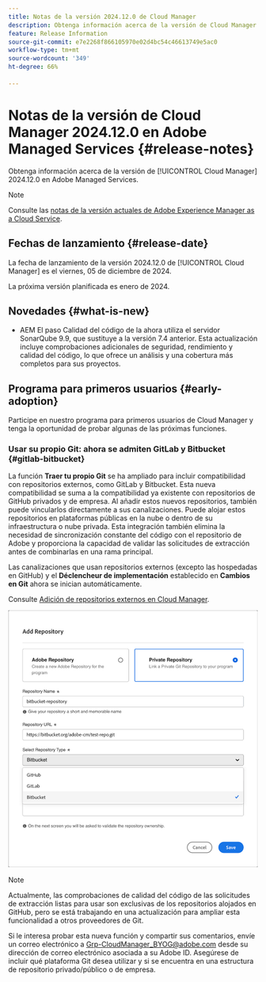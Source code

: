 ```yaml
---
title: Notas de la versión 2024.12.0 de Cloud Manager
description: Obtenga información acerca de la versión de Cloud Manager 2024.12.0 en Adobe Managed Services.
feature: Release Information
source-git-commit: e7e2268f866105970e02d4bc54c46613749e5ac0
workflow-type: tm+mt
source-wordcount: '349'
ht-degree: 66%

---
```


# Notas de la versión de Cloud Manager 2024.12.0 en Adobe Managed Services {#release-notes}

<!-- RELEASE WIKI  https://wiki.corp.adobe.com/display/DMSArchitecture/Cloud+Manager+2024.12.0+Release -->

Obtenga información acerca de la versión de [!UICONTROL Cloud Manager] 2024.12.0 en Adobe Managed Services.

>[!NOTE]
>
>Consulte las [notas de la versión actuales de Adobe Experience Manager as a Cloud Service](https://experienceleague.adobe.com/es/docs/experience-manager-cloud-service/content/release-notes/home).

## Fechas de lanzamiento {#release-date}

<!-- SAVE FOR FUTURE POSSIBLE USE No notable bugs or features for the September release of Cloud Manager. -->

La fecha de lanzamiento de la versión 2024.12.0 de [!UICONTROL Cloud Manager] es el viernes, 05 de diciembre de 2024. 

La próxima versión planificada es enero de 2024.

## Novedades {#what-is-new}

* AEM El paso Calidad del código de la ahora utiliza el servidor SonarQube 9.9, que sustituye a la versión 7.4 anterior. Esta actualización incluye comprobaciones adicionales de seguridad, rendimiento y calidad del código, lo que ofrece un análisis y una cobertura más completos para sus proyectos. <!-- CMGR-45683 -->

## Programa para primeros usuarios {#early-adoption}

Participe en nuestro programa para primeros usuarios de Cloud Manager y tenga la oportunidad de probar algunas de las próximas funciones.

### Usar su propio Git: ahora se admiten GitLab y Bitbucket {#gitlab-bitbucket}

<!-- BOTH CS & AMS -->

La función **Traer tu propio Git** se ha ampliado para incluir compatibilidad con repositorios externos, como GitLab y Bitbucket. Esta nueva compatibilidad se suma a la compatibilidad ya existente con repositorios de GitHub privados y de empresa. Al añadir estos nuevos repositorios, también puede vincularlos directamente a sus canalizaciones. Puede alojar estos repositorios en plataformas públicas en la nube o dentro de su infraestructura o nube privada. Esta integración también elimina la necesidad de sincronización constante del código con el repositorio de Adobe y proporciona la capacidad de validar las solicitudes de extracción antes de combinarlas en una rama principal.

Las canalizaciones que usan repositorios externos (excepto las hospedadas en GitHub) y el **Déclencheur de implementación** establecido en **Cambios en Git** ahora se inician automáticamente.

Consulte [Adición de repositorios externos en Cloud Manager](/help/managing-code/external-repositories.md).

![Cuadro de diálogo Añadir repositorio](/help/release-notes/assets/repositories-add-release-notes.png)

>[!NOTE]
>
>Actualmente, las comprobaciones de calidad del código de las solicitudes de extracción listas para usar son exclusivas de los repositorios alojados en GitHub, pero se está trabajando en una actualización para ampliar esta funcionalidad a otros proveedores de Git.

Si le interesa probar esta nueva función y compartir sus comentarios, envíe un correo electrónico a [Grp-CloudManager_BYOG@adobe.com](mailto:Grp-CloudManager_BYOG@adobe.com) desde su dirección de correo electrónico asociada a su Adobe ID. Asegúrese de incluir qué plataforma Git desea utilizar y si se encuentra en una estructura de repositorio privado/público o de empresa.


<!-- ## Bug fixes {#bug-fixes}

* A

Known Issues {#known-issues}

* A -->
